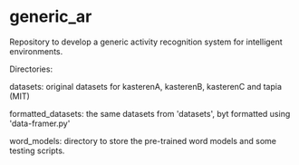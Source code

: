 # generic_ar
Repository to develop a generic activity recognition system for intelligent environments.

Directories:

datasets: original datasets for kasterenA, kasterenB, kasterenC and tapia (MIT)

formatted_datasets: the same datasets from 'datasets', byt formatted using 'data-framer.py'

word_models: directory to store the pre-trained word models and some testing scripts.
